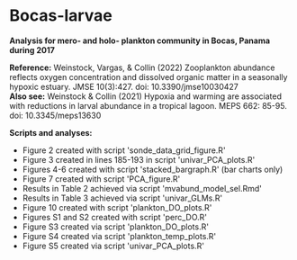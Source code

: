 # Bocas-larvae

**Analysis for mero- and holo- plankton community in Bocas, Panama during 2017**

**Reference:** Weinstock, Vargas, & Collin (2022) Zooplankton abundance reflects oxygen concentration and dissolved organic matter in a seasonally hypoxic estuary. JMSE 10(3):427. doi: 10.3390/jmse10030427  
**Also see:** Weinstock & Collin (2021) Hypoxia and warming are associated with reductions in larval abundance in a tropical lagoon. MEPS 662: 85-95. doi: 10.3345/meps13630  

**Scripts and analyses:**
 * Figure 2 created with script 'sonde_data_grid_figure.R'
 * Figure 3 created in lines 185-193 in script 'univar_PCA_plots.R'
 * Figures 4-6 created with script 'stacked_bargraph.R' (bar charts only)
 * Figure 7 created with script 'PCA_figure.R'
 * Results in Table 2 achieved via script 'mvabund_model_sel.Rmd'
 * Results in Table 3 achieved via script 'univar_GLMs.R'
 * Figure 10 created with script 'plankton_DO_plots.R'
 * Figures S1 and S2 created with script 'perc_DO.R'
 * Figure S3 created via script 'plankton_DO_plots.R'
 * Figure S4 created via script 'plankton_temp_plots.R'
 * Figure S5 created via script 'univar_PCA_plots.R'

